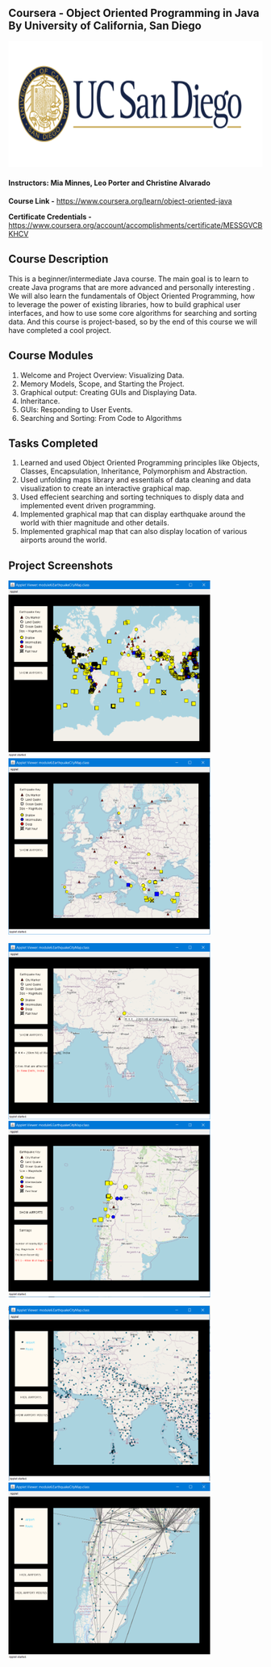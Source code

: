 ## Coursera - Object Oriented Programming in Java By University of California, San Diego 

<img src="Screenshots/Logo.png" height="250" width="750">

#### Instructors: Mia Minnes, Leo Porter and Christine Alvarado

**Course Link -** https://www.coursera.org/learn/object-oriented-java

**Certificate Credentials -** https://www.coursera.org/account/accomplishments/certificate/MESSGVCBKHCV

## Course Description

This is a beginner/intermediate Java course. The main goal is to learn to create Java programs that are more advanced and personally interesting . We will also learn the fundamentals of Object Oriented Programming, how to leverage the power of existing libraries, how to build graphical user interfaces, and how to use some core algorithms for searching and sorting data. And this course is project-based, so by the end of this course we will have completed a cool project.

## Course Modules 

1. Welcome and Project Overview: Visualizing Data.
2. Memory Models, Scope, and Starting the Project.
3. Graphical output: Creating GUIs and Displaying Data.
4. Inheritance.
5. GUIs: Responding to User Events.
6. Searching and Sorting: From Code to Algorithms

## Tasks Completed

1. Learned and used Object Oriented Programming principles like Objects, Classes, Encapsulation, Inheritance, Polymorphism and Abstraction.
2. Used unfolding maps library and essentials of data cleaning and data visualization to create an interactive graphical map.
3. Used effecient searching and sorting techniques to disply data and implemented event driven programming.
4. Implemented graphical map that can display earthquake around the world with thier magnitude and other details.
5. Implemented graphical map that can also display location of various airports around the world.

## Project Screenshots

<img src="Screenshots/1.png" width="400">  <img src="Screenshots/2.png" width="400"> 

<img src="Screenshots/3.png" width="400">  <img src="Screenshots/4.png" width="400">

<img src="Screenshots/5.png" width="400">  <img src="Screenshots/6.png" width="400"> 
